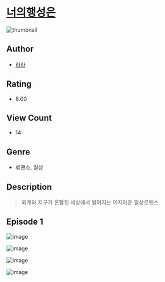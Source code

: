 # [너의행성은](https://comic.naver.com/challenge/list?titleId=811130)
![thumbnail](https://image-comic.pstatic.net/user_contents_data/challenge_comic/2023/05/25/366540/upload_7234581118470742834_480x623.jpeg)

## Author
- [라라](https://comic.naver.com/artistTitle?id=366540)

## Rating
- 8.00

## View Count
- 14

## Genre
- 로맨스, 일상

## Description
> 외계와 지구가 혼합된 세상에서 벌어지는 어지러운 일상로맨스


## Episode 1
![image](https://image-comic.pstatic.net/user_contents_data/challenge_comic/2023/05/25/366540/upload_7149011839968502069.jpeg)

![image](https://image-comic.pstatic.net/user_contents_data/challenge_comic/2023/05/25/366540/upload_7219380592833487413.jpeg)

![image](https://image-comic.pstatic.net/user_contents_data/challenge_comic/2023/05/25/366540/upload_3847256286122293345.jpeg)

![image](https://image-comic.pstatic.net/user_contents_data/challenge_comic/2023/05/25/366540/upload_3834033562793293875.jpeg)
